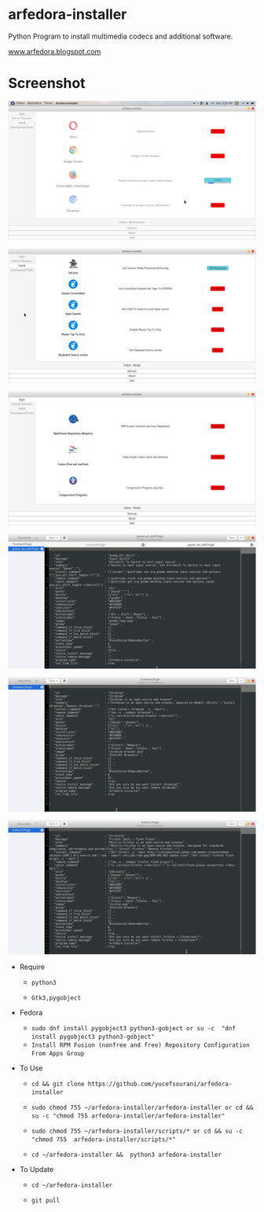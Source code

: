# arfedora-installer
Python Program to  install multimedia codecs and additional software.

www.arfedora.blogspot.com




# Screenshot

![Alt text](https://raw.githubusercontent.com/yucefsourani/arfedora-installer/master/Screenshot%20from%202017-05-14%2017-29-53.jpg "Screenshot")

![Alt text](https://raw.githubusercontent.com/yucefsourani/arfedora-installer/master/Screenshot%20from%202017-05-14%2018-17-08.jpg "Screenshot")

![Alt text](https://raw.githubusercontent.com/yucefsourani/arfedora-installer/master/Screenshot%20from%202017-05-14%2018-17-27.jpg "Screenshot")

![Alt text](https://raw.githubusercontent.com/yucefsourani/arfedora-installer/master/Screenshot%20from%202017-05-14%2018-00-16.jpg "Screenshot")

![Alt text](https://raw.githubusercontent.com/yucefsourani/arfedora-installer/master/Screenshot%20from%202017-05-14%2017-58-28.jpg "Screenshot")

![Alt text](https://raw.githubusercontent.com/yucefsourani/arfedora-installer/master/Screenshot%20from%202017-05-14%2018-02-08.jpg "Screenshot")


* Require
 
  * ``` python3 ```

  * ``` Gtk3,pygobject ```


* Fedora
 
  * ``` sudo dnf install pygobject3 python3-gobject or su -c  "dnf install pygobject3 python3-gobject" ```
  * ``` Install RPM Fusion (nonfree and free) Repository Configuration From Apps Group ```

 
 

* To Use
 
  * ``` cd && git clone https://github.com/yucefsourani/arfedora-installer ```

  * ``` sudo chmod 755 ~/arfedora-installer/arfedora-installer or cd && su -c "chmod 755 arfedora-installer/arfedora-installer" ```

  * ``` sudo chmod 755 ~/arfedora-installer/scripts/* or cd && su -c "chmod 755  arfedora-installer/scripts/*" ```
  
  * ``` cd ~/arfedora-installer &&  python3 arfedora-installer ```
 
 
 
 * To Update
 
   * ``` cd ~/arfedora-installer ```

   * ``` git pull ```


